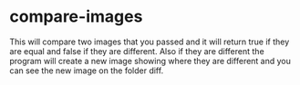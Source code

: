 # compare-images
This will compare two images that you passed and it will return true if they are equal and false if they are different. 
Also if they are different the program will create a new image showing where they are different and you can see the new image on the folder diff.
